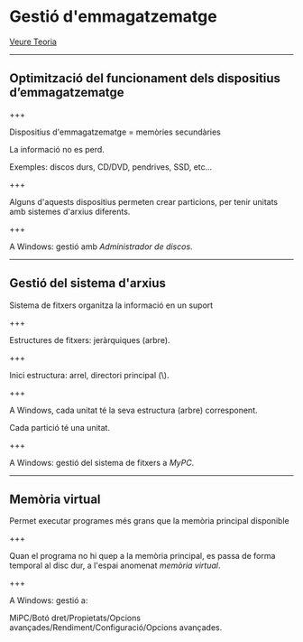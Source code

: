 Gestió d'emmagatzematge
====================================

[Veure Teoria](https://jrodr236.github.io/SOM/GestioDEmmagatzematge.html)

---


Optimització del funcionament dels dispositius d’emmagatzematge
------------------

+++

Dispositius d'emmagatzematge = memòries secundàries

La informació no es perd.

Exemples: discos durs, CD/DVD, pendrives, SSD, etc...

+++

Alguns d'aquests dispositius permeten crear particions, per tenir unitats amb sistemes d'arxius diferents.

+++

A Windows: gestió amb _Administrador de discos_.

---

Gestió del sistema d'arxius
----------------------

Sistema de fitxers organitza la informació en un suport

+++

Estructures de fitxers: jeràrquiques (arbre).

+++

Inici estructura: arrel, directori principal (\\).

+++

A Windows, cada unitat té la seva estructura (arbre) corresponent.

Cada partició té una unitat.

+++

A Windows: gestió del sistema de fitxers a _MyPC_.


---

Memòria virtual
---------------

Permet executar programes més grans que la memòria principal disponible

+++

Quan el programa no hi quep a la memòria principal, es passa de forma temporal al disc dur, a l'espai anomenat _memòria virtual_.

+++

A Windows: gestió a:

MiPC/Botó
dret/Propietats/Opcions avançades/Rendiment/Configuració/Opcions avançades.